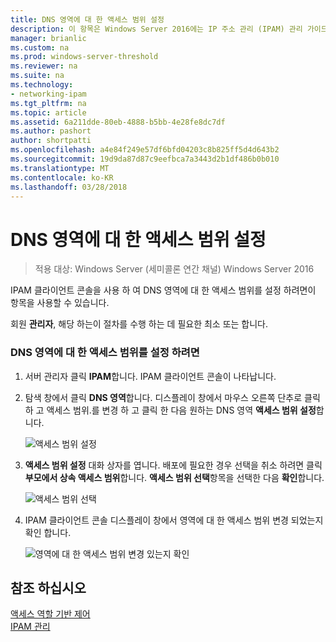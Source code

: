 ```yaml
---
title: DNS 영역에 대 한 액세스 범위 설정
description: 이 항목은 Windows Server 2016에는 IP 주소 관리 (IPAM) 관리 가이드의 일부입니다.
manager: brianlic
ms.custom: na
ms.prod: windows-server-threshold
ms.reviewer: na
ms.suite: na
ms.technology:
- networking-ipam
ms.tgt_pltfrm: na
ms.topic: article
ms.assetid: 6a211dde-80eb-4888-b5bb-4e28fe8dc7df
ms.author: pashort
author: shortpatti
ms.openlocfilehash: a4e84f249e57df6bfd04203c8b825ff5d4d643b2
ms.sourcegitcommit: 19d9da87d87c9eefbca7a3443d2b1df486b0b010
ms.translationtype: MT
ms.contentlocale: ko-KR
ms.lasthandoff: 03/28/2018
---
```

# <a name="set-access-scope-for-a-dns-zone"></a>DNS 영역에 대 한 액세스 범위 설정

>적용 대상: Windows Server (세미콜론 연간 채널) Windows Server 2016

IPAM 클라이언트 콘솔을 사용 하 여 DNS 영역에 대 한 액세스 범위를 설정 하려면이 항목을 사용할 수 있습니다.  
  
회원 **관리자**, 해당 하는이 절차를 수행 하는 데 필요한 최소 또는 합니다.  
  
### <a name="to-set-the-access-scope-for-a-dns-zone"></a>DNS 영역에 대 한 액세스 범위를 설정 하려면  
  
1.  서버 관리자 클릭 **IPAM**합니다. IPAM 클라이언트 콘솔이 나타납니다.  
  
2.  탐색 창에서 클릭 **DNS 영역**합니다. 디스플레이 창에서 마우스 오른쪽 단추로 클릭 하 고 액세스 범위.를 변경 하 고 클릭 한 다음 원하는 DNS 영역 **액세스 범위 설정**합니다.  
  
    ![액세스 범위 설정](../../media/Set-Access-Scope-for-a-DNS-Zone/ipam_SetAccessScopeOfZone_02.jpg)  
  
3.  **액세스 범위 설정** 대화 상자를 엽니다. 배포에 필요한 경우 선택을 취소 하려면 클릭 **부모에서 상속 액세스 범위**합니다. **액세스 범위 선택**항목을 선택한 다음 **확인**합니다.  
  
    ![액세스 범위 선택](../../media/Set-Access-Scope-for-a-DNS-Zone/ipam_SetAccessScopeOfZone_03.jpg)  
  
4.  IPAM 클라이언트 콘솔 디스플레이 창에서 영역에 대 한 액세스 범위 변경 되었는지 확인 합니다.  
  
    ![영역에 대 한 액세스 범위 변경 있는지 확인](../../media/Set-Access-Scope-for-a-DNS-Zone/ipam_SetAccessScopeOfZone_04.jpg)  
  
## <a name="see-also"></a>참조 하십시오  
[액세스 역할 기반 제어](Role-based-Access-Control.md)  
[IPAM 관리](Manage-IPAM.md)  
  



